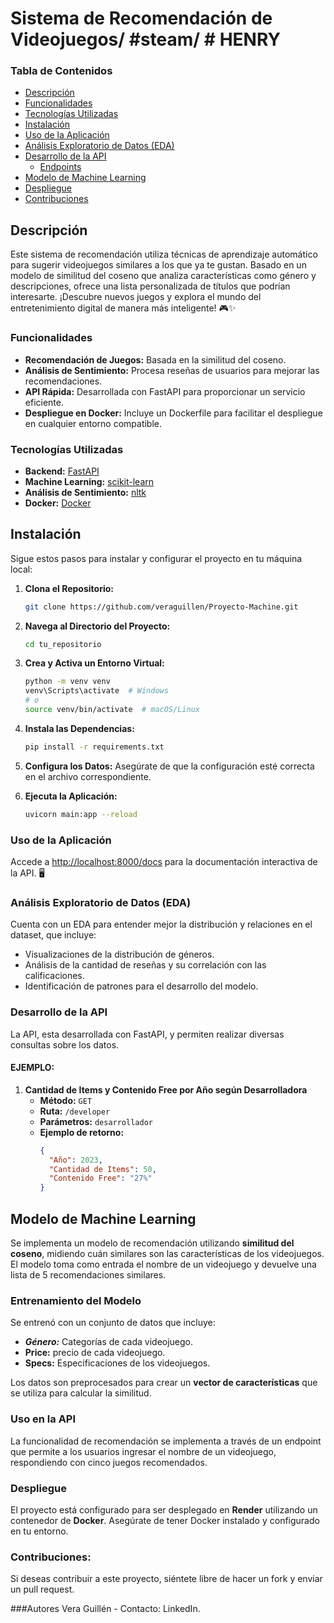 # Sistema de Recomendación de Videojuegos/ #steam/ # HENRY


### Tabla de Contenidos

- [Descripción](#descripción)
- [Funcionalidades](#funcionalidades)
- [Tecnologías Utilizadas](#tecnologías-utilizadas)
- [Instalación](#instalación)
- [Uso de la Aplicación](#uso-de-la-aplicación)
- [Análisis Exploratorio de Datos (EDA)](#análisis-exploratorio-de-datos-eda)
- [Desarrollo de la API](#desarrollo-de-la-api)
  - [Endpoints](#endpoints)
- [Modelo de Machine Learning](#modelo-de-machine-learning)
- [Despliegue](#despliegue)
- [Contribuciones](#contribuciones)


## Descripción

Este sistema de recomendación utiliza técnicas de aprendizaje automático para sugerir videojuegos similares a los que ya te gustan. Basado en un modelo de similitud del coseno que analiza características como género y descripciones, ofrece una lista personalizada de títulos que podrían interesarte. ¡Descubre nuevos juegos y explora el mundo del entretenimiento digital de manera más inteligente! 🎮✨

### Funcionalidades

- **Recomendación de Juegos:** Basada en la similitud del coseno.
- **Análisis de Sentimiento:** Procesa reseñas de usuarios para mejorar las recomendaciones.
- **API Rápida:** Desarrollada con FastAPI para proporcionar un servicio eficiente.
- **Despliegue en Docker:** Incluye un Dockerfile para facilitar el despliegue en cualquier entorno compatible.

### Tecnologías Utilizadas

- **Backend:** [FastAPI](https://fastapi.tiangolo.com/)
- **Machine Learning:** [scikit-learn](https://scikit-learn.org/)
- **Análisis de Sentimiento:** [nltk](https://www.nltk.org/)
- **Docker:** [Docker](https://www.docker.com/)

## Instalación

Sigue estos pasos para instalar y configurar el proyecto en tu máquina local:

1. **Clona el Repositorio:**
    ```bash
    git clone https://github.com/veraguillen/Proyecto-Machine.git
    ```

2. **Navega al Directorio del Proyecto:**
    ```bash
    cd tu_repositorio
    ```

3. **Crea y Activa un Entorno Virtual:**
    ```bash
    python -m venv venv
    venv\Scripts\activate  # Windows
    # o
    source venv/bin/activate  # macOS/Linux
    ```

4. **Instala las Dependencias:**
    ```bash
    pip install -r requirements.txt
    ```

5. **Configura los Datos:** Asegúrate de que la configuración esté correcta en el archivo correspondiente.

6. **Ejecuta la Aplicación:**
    ```bash
    uvicorn main:app --reload
    ```

### Uso de la Aplicación

Accede a [http://localhost:8000/docs](http://localhost:8000/docs) para la documentación interactiva de la API. 🖥️

### Análisis Exploratorio de Datos (EDA)

Cuenta con un EDA para entender mejor la distribución y relaciones en el dataset, que incluye:

- Visualizaciones de la distribución de géneros.
- Análisis de la cantidad de reseñas y su correlación con las calificaciones.
- Identificación de patrones para el desarrollo del modelo.

### Desarrollo de la API

La API, esta desarrollada con FastAPI, y permiten realizar diversas consultas sobre los datos.  

#### EJEMPLO:

1. **Cantidad de Items y Contenido Free por Año según Desarrolladora**
   - **Método:** `GET`
   - **Ruta:** `/developer`
   - **Parámetros:** `desarrollador`
   - **Ejemplo de retorno:**
     ```json
     {
       "Año": 2023,
       "Cantidad de Items": 50,
       "Contenido Free": "27%"
     }
     ```

## Modelo de Machine Learning

Se implementa un modelo de recomendación utilizando **similitud del coseno**, midiendo cuán similares son las características de los videojuegos. El modelo toma como entrada el nombre de un videojuego y devuelve una lista de 5 recomendaciones similares.

### Entrenamiento del Modelo

Se entrenó con un conjunto de datos que incluye:

- ***Género:*** Categorías de cada videojuego.
- **Price:** precio de cada videojuego.
- **Specs:** Especificaciones de los videojuegos.

Los datos son preprocesados para crear un **vector de características** que se utiliza para calcular la similitud.

### Uso en la API

La funcionalidad de recomendación se implementa a través de un endpoint que permite a los usuarios ingresar el nombre de un videojuego, respondiendo con cinco juegos recomendados.



### Despliegue

El proyecto está configurado para ser desplegado en **Render** utilizando un contenedor de **Docker**. Asegúrate de tener Docker instalado y configurado en tu entorno. 


### Contribuciones:
Si deseas contribuir a este proyecto, siéntete libre de hacer un fork y enviar un pull request.


###Autores
Vera Guillén - Contacto: LinkedIn.